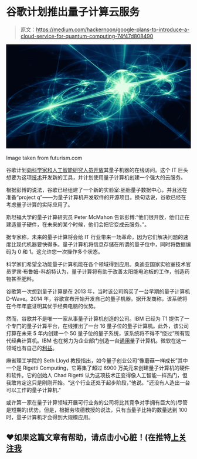 # 谷歌计划推出量子计算云服务

> 原文：<https://medium.com/hackernoon/google-plans-to-introduce-a-cloud-service-for-quantum-computing-74f47d808490>

![](img/50a70249265cb4046823d79efa36f778.png)

Image taken from futurism.com

谷歌计划[向科学家和人工智能研究人员开放](https://www.bloomberg.com/news/articles/2017-07-17/google-s-quantum-computing-push-opens-new-front-in-cloud-battle)其量子机器的在线访问。这个 IT 巨头想要为这项[技术](https://hackernoon.com/tagged/technology)开发新的工具，并计划使用量子计算机创建一个强大的云服务。

根据彭博的说法，谷歌已经组建了一个新的实验室:胚胎量子数据中心，并且还在准备“project q”——为量子计算机开发软件的开源项目。换句话说，谷歌已经在考虑量子计算的实际应用了。

斯坦福大学的量子计算研究员 Peter McMahon 告诉彭博:“他们很开放，他们正在建造量子硬件，在未来的某个时候，他们会把它变成云服务。”。

据专家称，未来的量子计算将会给 IT 行业带来一场革命，因为它们解决问题的速度比现代机器要快得多。量子计算机将信息存储在所谓的量子位中，同时将数据编码为 0 和 1。这允许您一次操作多个状态。

科学家们希望全功能量子计算机能在各个领域得到应用。桑迪亚国家实验室技术官员罗宾·布鲁姆-科胡特认为，量子计算将有助于改善太阳能电池板的工作，创造药物甚至肥料。

谷歌第一次想到量子计算是在 2013 年，当时该公司购买了一台早期的量子计算机 D-Wave。2014 年，谷歌宣布开始开发自己的量子机器。据开发商称，该系统将在今年年底证明其优于经典电脑的优势。

然而，谷歌并不是唯一一家从事量子计算机创造的公司。IBM 已经为 T1 提供了一个专门的量子计算平台，在线推出了一台 16 量子位的量子计算机。此外，该公司打算在未来 5 年内创建一个 50 量子位的量子系统，该系统将不得不“绕过”所有现代经典计算机。IBM 也在努力为企业部门创造一台[通用](https://www.engadget.com/2017/03/06/ibm-to-build-universal-quantum-computer/)量子计算机。微软在这一领域也有自己的[利益](https://www.engadget.com/2014/07/24/microsoft-explains-quantum-computing-in-a-way-we-can-all-underst/)。

麻省理工学院的 Seth Lloyd 教授指出，如今量子创业公司“像蘑菇一样成长”其中一个是 Rigetti Computing，它筹集了超过 6900 万美元来创建量子计算机的硬件和软件。它的创始人 Chad Rigetti 认为这项技术正变得像人工智能一样热门，但我敢肯定这只是刚刚开始。“这个行业还处于起步阶段，”他说。"还没有人造出一台可以工作的量子计算机."

或许第一家在量子计算领域开展可行业务的公司将比其竞争对手拥有巨大的(尽管是短期的)优势。但是，根据劳埃德教授的说法，只有当量子比特的数量达到 100 时，量子计算机才会得到大规模应用。

## ❤如果这篇文章有帮助，请点击小心脏！(在推特[上关注我](https://twitter.com/alik_chebotar)